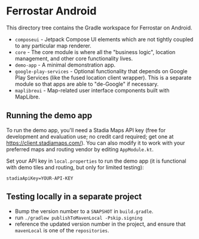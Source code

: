 # Ferrostar Android

This directory tree contains the Gradle workspace for Ferrostar on Android.

* `composeui` - Jetpack Compose UI elements which are not tightly coupled to any particular map renderer.
* `core` - The core module is where all the "business logic", location management, and other core functionality lives.
* `demo-app` - A minimal demonstration app.
* `google-play-services` - Optional functionality that depends on Google Play Services (like the fused location client wrapper). This is a separate module so that apps are able to "de-Google" if necessary.
* `maplibreui` - Map-related user interface components built with MapLibre.

## Running the demo app

To run the demo app, you'll need a Stadia Maps API key
(free for development and evaluation use; no credit card required; get one at https://client.stadiamaps.com/).
You can also modify it to work with your preferred maps and routing vendor by editing `AppModule.kt`.

Set your API key in `local.properties` to run the demo app
(it is functional with demo tiles and routing, but only for limited testing):

```properties
stadiaApiKey=YOUR-API-KEY
```

## Testing locally in a separate project

* Bump the version number to a `SNAPSHOT` in `build.gradle`.
* run `./gradlew publishToMavenLocal -Pskip.signing`
* reference the updated version number in the project, and ensure that `mavenLocal` is one of the `repositories`.
